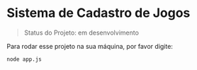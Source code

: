 # Sistema de Cadastro de Jogos

> Status do Projeto: em desenvolvimento

Para rodar esse projeto na sua máquina, por favor digite:

```
node app.js
```
